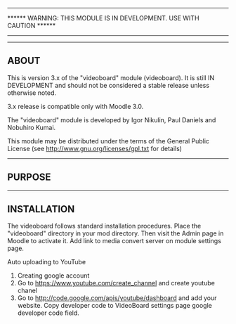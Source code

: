 ********************************************************************************************* 
****** WARNING: THIS MODULE IS IN DEVELOPMENT. USE WITH CAUTION ****** 
*********************************************************************************************

--------
ABOUT
--------
This is version 3.x of the "videoboard" module (videoboard).
It is still IN DEVELOPMENT and
should not be considered a stable release unless otherwise noted. 

3.x release is compatible only with Moodle 3.0.

The "videoboard" module is developed by
    Igor Nikulin, Paul Daniels and Nobuhiro Kumai.

This module may be distributed under the terms of the General Public License
(see http://www.gnu.org/licenses/gpl.txt for details)

-----------
PURPOSE
-----------


----------------
INSTALLATION
----------------
The videoboard follows standard installation procedures.
Place the "videoboard" directory in your mod directory.
Then visit the Admin page in Moodle to activate it.
Add link to media convert server on module settings page.

Auto uploading to YouTube 
1. Creating google account
2. Go to https://www.youtube.com/create_channel and create youtube chanel
3. Go to http://code.google.com/apis/youtube/dashboard and add your website. Copy developer code to VideoBoard settings page google developer code field.